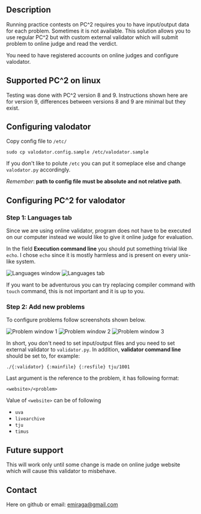 ## Description

Running practice contests on PC^2 requires you to have input/output data for
each problem. Sometimes it is not available. This solution allows you to use
regular PC^2 but with custom external validator which will submit problem to
online judge and read the verdict.

You need to have registered accounts on online judges and configure valodator.

## Supported PC^2 on linux

Testing was done with PC^2 version 8 and 9. Instructions shown here are for 
version 9, differences between versions 8 and 9 are minimal but they exist.

## Configuring valodator

Copy config file to `/etc/`

    sudo cp valodator.config.sample /etc/valodator.sample

If you don't like to polute `/etc` you can put it someplace else and change
`valodator.py` accordingly.

_Remember_: **path to config file must be absolute and not relative path**.

## Configuring PC^2 for valodator

### Step 1: Languages tab

Since we are using online validator, program does not have to be executed
on our computer instead we would like to give it online judge for evaluation.

In the field **Execution command line** you should put something trivial like
`echo`. I chose `echo` since it is mostly harmless and is present on every 
unix-like system.

![Languages window](http://imgur.com/yTuDY.png) ![Languages tab](http://imgur.com/hsYDe.png)

If you want to be adventurous you can try replacing compiler command with
`touch` command, this is not important and it is up to you.

### Step 2: Add new problems

To configure problems follow screenshots shown below.

![Problem window 1](http://imgur.com/9cV1H.png) ![Problem window 2](http://imgur.com/2GNzv.png) ![Problem window 3](http://imgur.com/eQZlF.png)

In short, you don't need to set input/output files and you need to set
external validator to `validator.py`. In addition, **validator command line**
should be  set to, for example:

    ./{:validator} {:mainfile} {:resfile} tju/1001

Last argument is the reference to the problem, it has following format:

    <website>/<problem>

Value of `<website>` can be of following

* `uva`
* `livearchive`
* `tju`
* `timus`

## Future support

This will work only until some change is made on online judge website which 
will cause this validator to misbehave.

## Contact

Here on github or email: [emiraga@gmail.com](mailto:emiraga@gmail.com)

